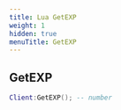 ```yaml
---
title: Lua GetEXP
weight: 1
hidden: true
menuTitle: GetEXP
---
```

## GetEXP
```lua
Client:GetEXP(); -- number
```